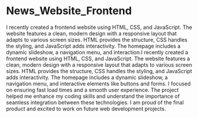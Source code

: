 # News_Website_Frontend

I recently created a frontend website using HTML, CSS, and JavaScript. The website features a clean, modern design with a responsive layout that adapts to various screen sizes. HTML provides the structure, CSS handles the styling, and JavaScript adds interactivity. The homepage includes a dynamic slideshow, a navigation menu, and interaction.I recently created a frontend website using HTML, CSS, and JavaScript. The website features a clean, modern design with a responsive layout that adapts to various screen sizes. HTML provides the structure, CSS handles the styling, and JavaScript adds interactivity. The homepage includes a dynamic slideshow, a navigation menu, and interactive elements like buttons and forms. I focused on ensuring fast load times and a smooth user experience. The project helped me enhance my coding skills and understand the importance of seamless integration between these technologies. I am proud of the final product and excited to work on future web development projects.
